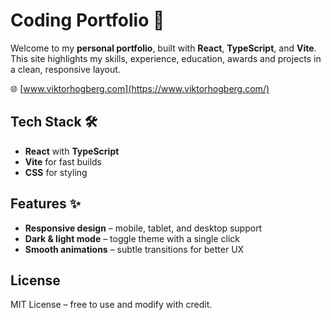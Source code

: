 # Coding Portfolio 🚀

Welcome to my **personal portfolio**, built with **React**, **TypeScript**, and **Vite**. This site highlights my skills, experience, education, awards and projects in a clean, responsive layout.

🌐 [www.viktorhogberg.com](https://www.viktorhogberg.com/)

## Tech Stack 🛠️

- **React** with **TypeScript**
- **Vite** for fast builds
- **CSS** for styling

## Features ✨

- **Responsive design** – mobile, tablet, and desktop support  
- **Dark & light mode** – toggle theme with a single click  
- **Smooth animations** – subtle transitions for better UX

## License

MIT License – free to use and modify with credit.
